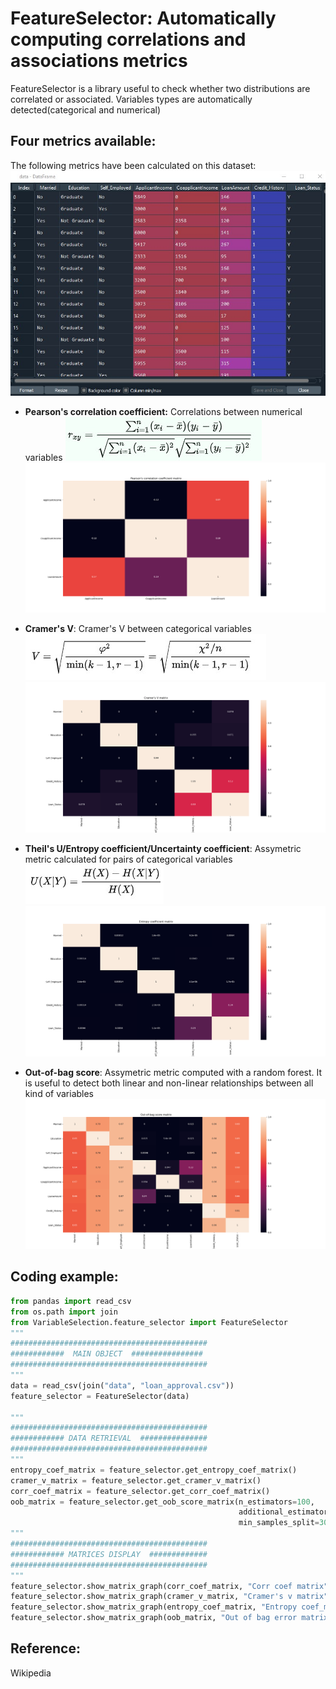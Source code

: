 # FeatureSelector: Automatically computing correlations and associations metrics
FeatureSelector is a library useful to check whether two distributions are correlated or associated. Variables types are automatically detected(categorical and numerical)

## Four metrics available:
  The following metrics have been calculated on this dataset:
  ![alt_text](data.jpg) 
  
  - **Pearson's correlation coefficient:** Correlations between numerical variables
  ![alt_text](corrcoef.jpg)
  ![alt_text](corrcoefmatrix.png)
 
  - **Cramer's V**: Cramer's V between categorical variables 
  ![alt_text](cramersv.jpg)
  ![alt_text](cramersvmatrix.png)
  
  - **Theil's U/Entropy coefficient/Uncertainty coefficient**: Assymetric metric calculated for pairs of categorical variables
  ![alt_text](theilsu.jpg)
  ![alt_text](theilsumatrix.png)
  
  - **Out-of-bag score**: Assymetric metric computed with a random forest. It is useful to detect both linear and non-linear relationships between all kind of variables
  ![alt_text](outofbagscore.png)

## Coding example:
```python
from pandas import read_csv
from os.path import join
from VariableSelection.feature_selector import FeatureSelector
"""
############################################
############  MAIN OBJECT  ################
############################################
"""
data = read_csv(join("data", "loan_approval.csv")) 
feature_selector = FeatureSelector(data)

"""
############################################
############ DATA RETRIEVAL  ###############
############################################
"""
entropy_coef_matrix = feature_selector.get_entropy_coef_matrix()
cramer_v_matrix = feature_selector.get_cramer_v_matrix()
corr_coef_matrix = feature_selector.get_corr_coef_matrix()
oob_matrix = feature_selector.get_oob_score_matrix(n_estimators=100, 
                                                   additional_estimators=100, 
                                                   min_samples_split=30)
"""
############################################
############ MATRICES DISPLAY  #############
############################################
"""
feature_selector.show_matrix_graph(corr_coef_matrix, "Corr coef matrix")
feature_selector.show_matrix_graph(cramer_v_matrix, "Cramer's v matrix")
feature_selector.show_matrix_graph(entropy_coef_matrix, "Entropy coef_matrix")
feature_selector.show_matrix_graph(oob_matrix, "Out of bag error matrix")
```
## Reference:
  Wikipedia
